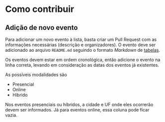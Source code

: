 # Como contribuir

## Adição de novo evento

Para adicionar um novo evento à lista, basta criar um Pull Request com as informações necessárias (descrição e organizadores).
O evento deve ser adicionado ao arquivo `README.md` seguindo o formato _Markdown_ de [tabelas](https://docs.github.com/pt/get-started/writing-on-github/working-with-advanced-formatting/organizing-information-with-tables).

Os eventos devem estar em ordem cronológica, então adicione o evento na linha correta, levando em consideração as datas dos eventos já existentes.

As possíveis modalidades são
- Presencial
- Online
- Híbrido

Nos eventos presenciais ou híbridos, a cidade e UF onde eles ocorrerão devem ser informados. Já para eventos online, essa coluna pode ficar vazia.
